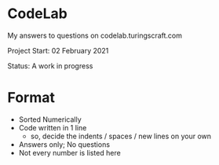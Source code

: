 # CodeLab

My answers to questions on codelab.turingscraft.com

Project Start: 02 February 2021

Status: A work in progress

# Format
+	Sorted Numerically
+	Code written in 1 line
	+	so, decide the indents / spaces / new lines on your own
+	Answers only; No questions
+	Not every number is listed here
